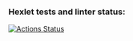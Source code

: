 ### Hexlet tests and linter status:
[![Actions Status](https://github.com/NadyaPod/layout-designer-project-lvl1/workflows/hexlet-check/badge.svg)](https://github.com/NadyaPod/layout-designer-project-lvl1/actions)
